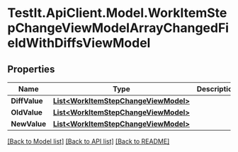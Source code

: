 # TestIt.ApiClient.Model.WorkItemStepChangeViewModelArrayChangedFieldWithDiffsViewModel

## Properties

Name | Type | Description | Notes
------------ | ------------- | ------------- | -------------
**DiffValue** | [**List&lt;WorkItemStepChangeViewModel&gt;**](WorkItemStepChangeViewModel.md) |  | [optional] 
**OldValue** | [**List&lt;WorkItemStepChangeViewModel&gt;**](WorkItemStepChangeViewModel.md) |  | [optional] 
**NewValue** | [**List&lt;WorkItemStepChangeViewModel&gt;**](WorkItemStepChangeViewModel.md) |  | [optional] 

[[Back to Model list]](../README.md#documentation-for-models) [[Back to API list]](../README.md#documentation-for-api-endpoints) [[Back to README]](../README.md)

